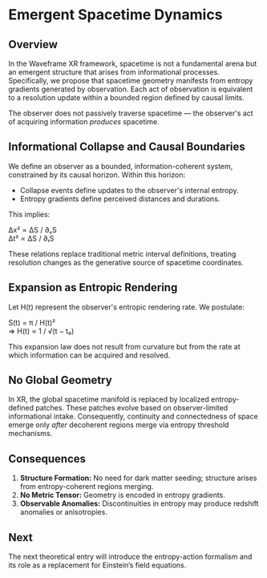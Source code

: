 # Emergent Spacetime Dynamics

## Overview

In the Waveframe XR framework, spacetime is not a fundamental arena but an emergent structure that arises from informational processes. Specifically, we propose that spacetime geometry manifests from entropy gradients generated by observation. Each act of observation is equivalent to a resolution update within a bounded region defined by causal limits.

The observer does not passively traverse spacetime — the observer's act of acquiring information *produces* spacetime.

## Informational Collapse and Causal Boundaries

We define an observer as a bounded, information-coherent system, constrained by its causal horizon. Within this horizon:

- Collapse events define updates to the observer's internal entropy.
- Entropy gradients define perceived distances and durations.

This implies:

Δx² ∝ ΔS / ∂ₓS  
Δt² ∝ ΔS / ∂ₜS

These relations replace traditional metric interval definitions, treating resolution changes as the generative source of spacetime coordinates.

## Expansion as Entropic Rendering

Let H(t) represent the observer's entropic rendering rate. We postulate:

S(t) = π / H(t)²  
⇒ H(t) ∝ 1 / √(t − t₀)

This expansion law does not result from curvature but from the rate at which information can be acquired and resolved.

## No Global Geometry

In XR, the global spacetime manifold is replaced by localized entropy-defined patches. These patches evolve based on observer-limited informational intake. Consequently, continuity and connectedness of space emerge only *after* decoherent regions merge via entropy threshold mechanisms.

## Consequences

1. **Structure Formation:** No need for dark matter seeding; structure arises from entropy-coherent regions merging.
2. **No Metric Tensor:** Geometry is encoded in entropy gradients.
3. **Observable Anomalies:** Discontinuities in entropy may produce redshift anomalies or anisotropies.

## Next

The next theoretical entry will introduce the entropy-action formalism and its role as a replacement for Einstein’s field equations.
